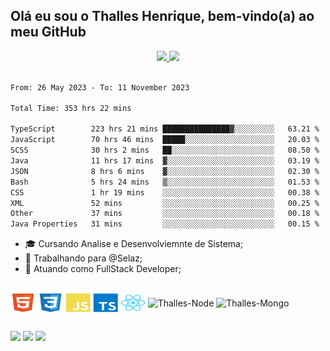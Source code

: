## Olá eu sou o Thalles Henrique, bem-vindo(a) ao meu GitHub

<div align="center">
  <a href="https://github.com/Thalles-HsA">
  <img height="180em" src="https://github-readme-stats.vercel.app/api?username=Thalles-HsA&show_icons=true&theme=radical&include_all_commits=true&count_private=true"/>
  <img height="180em" src="https://github-readme-stats.vercel.app/api/top-langs/?username=Thalles-HsA&exclude_repo=github-readme-stats,Pong,Freeway-JS&langs_count=5&theme=radical"/>
</div><br>
  
  <!--START_SECTION:waka-->

```txt
From: 26 May 2023 - To: 11 November 2023

Total Time: 353 hrs 22 mins

TypeScript        223 hrs 21 mins ███████████████▓░░░░░░░░░   63.21 %
JavaScript        70 hrs 46 mins  █████░░░░░░░░░░░░░░░░░░░░   20.03 %
SCSS              30 hrs 2 mins   ██░░░░░░░░░░░░░░░░░░░░░░░   08.50 %
Java              11 hrs 17 mins  ▓░░░░░░░░░░░░░░░░░░░░░░░░   03.19 %
JSON              8 hrs 6 mins    ▓░░░░░░░░░░░░░░░░░░░░░░░░   02.30 %
Bash              5 hrs 24 mins   ▒░░░░░░░░░░░░░░░░░░░░░░░░   01.53 %
CSS               1 hr 19 mins    ░░░░░░░░░░░░░░░░░░░░░░░░░   00.38 %
XML               52 mins         ░░░░░░░░░░░░░░░░░░░░░░░░░   00.25 %
Other             37 mins         ░░░░░░░░░░░░░░░░░░░░░░░░░   00.18 %
Java Properties   31 mins         ░░░░░░░░░░░░░░░░░░░░░░░░░   00.15 %
```

<!--END_SECTION:waka-->

  - 🎓 Cursando Analise e Desenvolviemnte de Sistema;
  - 🌱 Trabalhando para @Selaz;
  - 🎯 Atuando como FullStack Developer;
 
<div style="display: inline_block"><br>
  <img align="center" alt="Thalles-HTML" height="30" width="40" src="https://raw.githubusercontent.com/devicons/devicon/master/icons/html5/html5-original.svg">
  <img align="center" alt="Thalles-CSS" height="30" width="40" src="https://raw.githubusercontent.com/devicons/devicon/master/icons/css3/css3-original.svg">
  <img align="center" alt="Thalles-Js" height="30" width="40" src="https://raw.githubusercontent.com/devicons/devicon/master/icons/javascript/javascript-plain.svg">
  <img align="center" alt="Thalles-Ts" height="30" width="40" src="https://raw.githubusercontent.com/devicons/devicon/master/icons/typescript/typescript-plain.svg">
  <img align="center" alt="Thalles-React" height="30" width="40" src="https://raw.githubusercontent.com/devicons/devicon/master/icons/react/react-original.svg">
  <img align="center" alt="Thalles-Node" height="30" width="40" src="https://cdn.jsdelivr.net/gh/devicons/devicon/icons/nodejs/nodejs-original.svg" />
  <img align="center" alt="Thalles-Mongo" height="30" width="40" src="https://cdn.jsdelivr.net/gh/devicons/devicon/icons/mongodb/mongodb-original.svg" />
  
</div>

 ##
  
<div>
  <a href="https://www.linkedin.com/in/thalles-hsa" target="_blank"><img src="https://img.shields.io/badge/-LinkedIn-%230077B5?style=for-the-badge&logo=linkedin&logoColor=white" target="_blank"></a> 
  <a href="https://instagram.com/thalleshsa" target="_blank"><img src="https://img.shields.io/badge/-Instagram-%23E4405F?style=for-the-badge&logo=instagram&logoColor=white" target="_blank"></a>
  <a href = "mailto:thsa.henrique@gmail.com"><img src="https://img.shields.io/badge/-Gmail-%23333?style=for-the-badge&logo=gmail&logoColor=white" target="_blank"></a>
   
</div>
